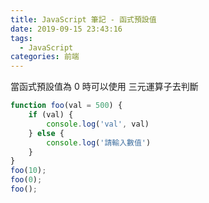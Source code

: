 ```yaml
---
title: JavaScript 筆記 - 函式預設值
date: 2019-09-15 23:43:16
tags: 
  - JavaScript
categories: 前端
---
```


當函式預設值為 0 時可以使用 三元運算子去判斷

``` JavaScript
function foo(val = 500) {
    if (val) {
        console.log('val', val)
    } else {
        console.log('請輸入數值')
    }
}
foo(10);
foo(0);
foo();
```